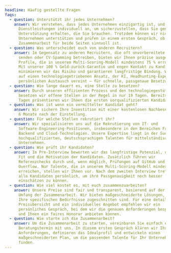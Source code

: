 ```yaml
---
headline: Häufig gestellte Fragen
faqs:
  - question: Unterstützt ihr jedes Unternehmen?
    answer: Wir verstehen, dass jedes Unternehmen einzigartig ist, und passen unsere
      Dienstleistungen individuell an, um sicherzustellen, dass Sie genau die
      Unterstützung erhalten, die Sie brauchen. Trotzdem können wir nicht jedes
      Unternehmen unterstützen und prüfen in einem ersten Gespräch, ob eine
      Zusammenarbeit für beide Seiten sinnvoll ist.
  - question: Was unterscheidet euch von anderen Recruitern?
    answer: Im Gegensatz zu anderen Recruitern, die oft unvorbereitete Kandidaten
      senden oder CV-Spamming betreiben, bieten wir Ihnen präzise ausgewählte
      Profile, die in unserem Multi-Scoring-Modell mindestens 75 % erreichen.
      Mit unserer 100 % Geld-zurück-Garantie und engen Kontakt zu Kandidaten
      minimieren wir das Risiko und garantieren langfristige Bindung. Wir setzen
      auf einen technologiegetriebenen Ansatz, der KI, Headhunting-Expertise und
      persönlichen Austausch vereint – für schnelle, passgenaue Besetzungen.
  - question: Wie lange dauert es, eine Stelle zu besetzen?
    answer: Durch unseren effizienten Prozess und den technologiegestützten Ansatz
      besetzen wir offene Stellen in der Regel in nur 19 Tagen. Bereits nach 3
      Tagen präsentieren wir Ihnen die ersten vorqualifizierten Kandidaten.
  - question: Was ist wenn ein vermittelter Kandidat geht?
    answer: Wir sichern Ihre Investition mit einer kostenlosen Nachbesetzung bis zu
      6 Monate nach der Einstellung.
  - question: Für welche Stellen rekrutiert ihr?
    answer: Wir spezialisieren uns auf die Rekrutierung von IT- und
      Software-Engineering-Positionen, insbesondere in den Bereichen Frontend,
      Backend und Cloud-Technologien. Unsere Expertise liegt in der Suche nach
      hochqualifizierten, deutschsprachigen Talenten für mittelständische
      Unternehmen.
  - question: Wie prüft ihr Kandidaten?
    answer: Im Pre-Interview bewerten wir das langfristige Potenzial, den Cultural
      Fit und die Motivation der Kandidaten. Zusätzlich führen wir
      Referenzchecks durch und, wenn möglich, Prüfungen auf GitHub und Stack
      Overflow. Nur Talente, die in unserem Multi-Scoring-Modell mindestens 75 %
      erreichen, stellen wir Ihnen vor. Nach dem zweiten Interview treffen wir
      alle Kandidaten persönlich, um ihre Passgenauigkeit noch besser
      einschätzen zu können.
  - question: Wie viel kostet es, mit euch zusammenzuarbeiten?
    answer: Unsere Preise sind fair und transparent, basierend auf der Art und dem
      Umfang der Zusammenarbeit. Wir bieten maßgeschneiderte Lösungen, die auf
      Ihre spezifischen Bedürfnisse zugeschnitten sind. Für eine detaillierte
      Preisübersicht und ein individuelles Angebot empfehlen wir ein
      persönliches Gespräch, bei dem wir die genauen Anforderungen besprechen
      und Ihnen ein faires Honorar anbieten können.
  - question: Wie starte ich die Zusammenarbeit?
    answer: Um die Zusammenarbeit zu starten, vereinbaren Sie einfach einen
      Beratungstermin mit uns. In diesem ersten Gespräch klären wir Ihre
      Anforderungen, definieren das Idealprofil und entwickeln einen
      maßgeschneiderten Plan, um die passenden Talente für Ihr Unternehmen zu
      finden.
---
```

